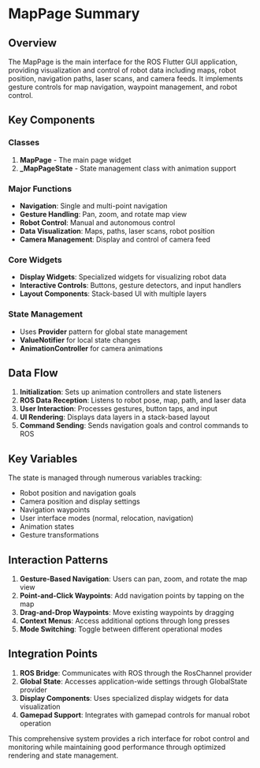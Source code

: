 # MapPage Summary

## Overview

The MapPage is the main interface for the ROS Flutter GUI application, providing visualization and control of robot data including maps, robot position, navigation paths, laser scans, and camera feeds. It implements gesture controls for map navigation, waypoint management, and robot control.

## Key Components

### Classes
1. **MapPage** - The main page widget
2. **_MapPageState** - State management class with animation support

### Major Functions
- **Navigation**: Single and multi-point navigation
- **Gesture Handling**: Pan, zoom, and rotate map view
- **Robot Control**: Manual and autonomous control
- **Data Visualization**: Maps, paths, laser scans, robot position
- **Camera Management**: Display and control of camera feed

### Core Widgets
- **Display Widgets**: Specialized widgets for visualizing robot data
- **Interactive Controls**: Buttons, gesture detectors, and input handlers
- **Layout Components**: Stack-based UI with multiple layers

### State Management
- Uses **Provider** pattern for global state management
- **ValueNotifier** for local state changes
- **AnimationController** for camera animations

## Data Flow

1. **Initialization**: Sets up animation controllers and state listeners
2. **ROS Data Reception**: Listens to robot pose, map, path, and laser data
3. **User Interaction**: Processes gestures, button taps, and input
4. **UI Rendering**: Displays data layers in a stack-based layout
5. **Command Sending**: Sends navigation goals and control commands to ROS

## Key Variables

The state is managed through numerous variables tracking:
- Robot position and navigation goals
- Camera position and display settings
- Navigation waypoints
- User interface modes (normal, relocation, navigation)
- Animation states
- Gesture transformations

## Interaction Patterns

1. **Gesture-Based Navigation**: Users can pan, zoom, and rotate the map view
2. **Point-and-Click Waypoints**: Add navigation points by tapping on the map
3. **Drag-and-Drop Waypoints**: Move existing waypoints by dragging
4. **Context Menus**: Access additional options through long presses
5. **Mode Switching**: Toggle between different operational modes

## Integration Points

1. **ROS Bridge**: Communicates with ROS through the RosChannel provider
2. **Global State**: Accesses application-wide settings through GlobalState provider
3. **Display Components**: Uses specialized display widgets for data visualization
4. **Gamepad Support**: Integrates with gamepad controls for manual robot operation

This comprehensive system provides a rich interface for robot control and monitoring while maintaining good performance through optimized rendering and state management.